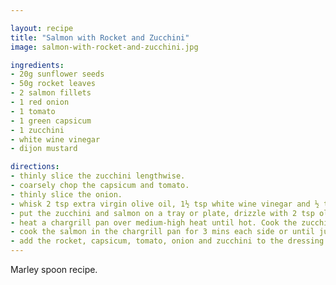```yaml
---

layout: recipe
title: "Salmon with Rocket and Zucchini"
image: salmon-with-rocket-and-zucchini.jpg

ingredients:
- 20g sunflower seeds
- 50g rocket leaves
- 2 salmon fillets
- 1 red onion
- 1 tomato
- 1 green capsicum
- 1 zucchini
- white wine vinegar
- dijon mustard

directions:
- thinly slice the zucchini lengthwise. 
- coarsely chop the capsicum and tomato.
- thinly slice the onion.
- whisk 2 tsp extra virgin olive oil, 1½ tsp white wine vinegar and ½ tsp dijon mustard in a bowl until combined. Season with salt and pepper.
- put the zucchini and salmon on a tray or plate, drizzle with 2 tsp olive oil and season with salt and pepper.
- heat a chargrill pan over medium-high heat until hot. Cook the zucchini, in batches if necessary, for 1-2 mins each side until charred and tender. Remove from the pan.
- cook the salmon in the chargrill pan for 3 mins each side or until just cooked through or cooked to your liking. Remove from the pan.
- add the rocket, capsicum, tomato, onion and zucchini to the dressing and toss to combine. Flake the salmon flesh, discarding the skin. Add the salmon to the salad and toss gently to combine. Divide the salad among plates. Scatter with the sunflower seeds to serve.
---
```


Marley spoon recipe.